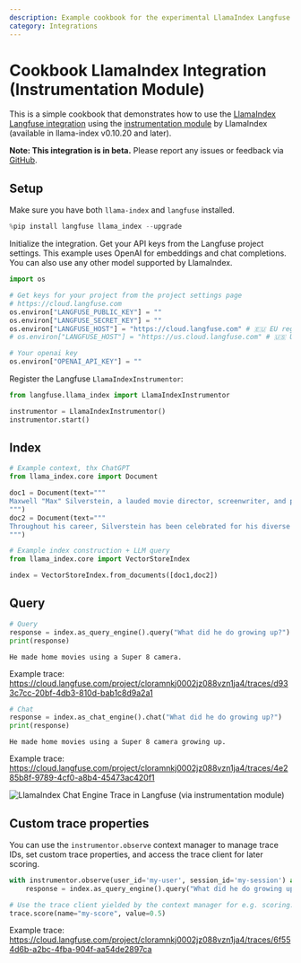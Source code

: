 ```yaml
---
description: Example cookbook for the experimental LlamaIndex Langfuse integration using the instrumentation module of LlamaIndex.
category: Integrations
---
```


# Cookbook LlamaIndex Integration (Instrumentation Module)

This is a simple cookbook that demonstrates how to use the [LlamaIndex Langfuse integration](https://langfuse.com/docs/integrations/llama-index/get-started) using the [instrumentation module](https://docs.llamaindex.ai/en/stable/module_guides/observability/instrumentation/) by LlamaIndex (available in llama-index v0.10.20 and later).

**Note: This integration is in beta.** Please report any issues or feedback via [GitHub](/issues).

## Setup

Make sure you have both `llama-index` and `langfuse` installed.


```python
%pip install langfuse llama_index --upgrade
```

Initialize the integration. Get your API keys from the Langfuse project settings. This example uses OpenAI for embeddings and chat completions. You can also use any other model supported by LlamaIndex.


```python
import os

# Get keys for your project from the project settings page
# https://cloud.langfuse.com
os.environ["LANGFUSE_PUBLIC_KEY"] = ""
os.environ["LANGFUSE_SECRET_KEY"] = ""
os.environ["LANGFUSE_HOST"] = "https://cloud.langfuse.com" # 🇪🇺 EU region
# os.environ["LANGFUSE_HOST"] = "https://us.cloud.langfuse.com" # 🇺🇸 US region

# Your openai key
os.environ["OPENAI_API_KEY"] = ""
```

Register the Langfuse `LlamaIndexInstrumentor`:


```python
from langfuse.llama_index import LlamaIndexInstrumentor

instrumentor = LlamaIndexInstrumentor()
instrumentor.start()
```

## Index


```python
# Example context, thx ChatGPT
from llama_index.core import Document

doc1 = Document(text="""
Maxwell "Max" Silverstein, a lauded movie director, screenwriter, and producer, was born on October 25, 1978, in Boston, Massachusetts. A film enthusiast from a young age, his journey began with home movies shot on a Super 8 camera. His passion led him to the University of Southern California (USC), majoring in Film Production. Eventually, he started his career as an assistant director at Paramount Pictures. Silverstein's directorial debut, “Doors Unseen,” a psychological thriller, earned him recognition at the Sundance Film Festival and marked the beginning of a successful directing career.
""")
doc2 = Document(text="""
Throughout his career, Silverstein has been celebrated for his diverse range of filmography and unique narrative technique. He masterfully blends suspense, human emotion, and subtle humor in his storylines. Among his notable works are "Fleeting Echoes," "Halcyon Dusk," and the Academy Award-winning sci-fi epic, "Event Horizon's Brink." His contribution to cinema revolves around examining human nature, the complexity of relationships, and probing reality and perception. Off-camera, he is a dedicated philanthropist living in Los Angeles with his wife and two children.
""")
```


```python
# Example index construction + LLM query
from llama_index.core import VectorStoreIndex

index = VectorStoreIndex.from_documents([doc1,doc2])
```

## Query


```python
# Query
response = index.as_query_engine().query("What did he do growing up?")
print(response)
```

    He made home movies using a Super 8 camera.


Example trace: https://cloud.langfuse.com/project/cloramnkj0002jz088vzn1ja4/traces/d933c7cc-20bf-4db3-810d-bab1c8d9a2a1


```python
# Chat
response = index.as_chat_engine().chat("What did he do growing up?")
print(response)
```

    He made home movies using a Super 8 camera growing up.


Example trace: https://cloud.langfuse.com/project/cloramnkj0002jz088vzn1ja4/traces/4e285b8f-9789-4cf0-a8b4-45473ac420f1

![LlamaIndex Chat Engine Trace in Langfuse (via instrumentation module)](https://langfuse.com/images/cookbook/integration_llama-index_instrumentation_chatengine_trace.png)

## Custom trace properties

You can use the `instrumentor.observe` context manager to manage trace IDs, set custom trace properties, and access the trace client for later scoring.


```python
with instrumentor.observe(user_id='my-user', session_id='my-session') as trace:
    response = index.as_query_engine().query("What did he do growing up?")

# Use the trace client yielded by the context manager for e.g. scoring:
trace.score(name="my-score", value=0.5)
```

Example trace: https://cloud.langfuse.com/project/cloramnkj0002jz088vzn1ja4/traces/6f554d6b-a2bc-4fba-904f-aa54de2897ca
